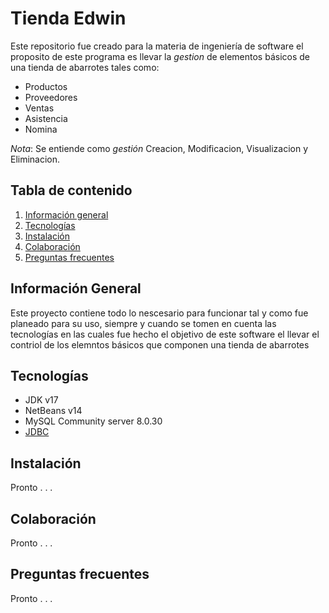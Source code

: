 # Tienda Edwin

Este repositorio fue creado para la materia de ingeniería de software
el proposito de este programa es llevar la _gestion_ de elementos básicos
 de una tienda de abarrotes tales como:
 - Productos
 - Proveedores
 - Ventas
 - Asistencia
 - Nomina

*Nota*: Se entiende como _gestión_ Creacion, Modificacion, Visualizacion y Eliminacion.


## Tabla de contenido
1. [Información general](#información-general)
2. [Tecnologías](#tecnologías)
3. [Instalación](#instalación)
4. [Colaboración](#colaboración)
5. [Preguntas frecuentes](#preguntas-frecuentes)

## Información General
Este proyecto contiene todo lo nescesario para funcionar tal y como fue planeado para su
uso, siempre y cuando se tomen en cuenta las tecnologías en las cuales fue hecho el objetivo
de este software el llevar el contriol de los elemntos básicos que componen una tienda de abarrotes

## Tecnologías
- JDK v17
- NetBeans v14
- MySQL Community server 8.0.30
- [JDBC](https://dev.mysql.com/downloads/connector/j/)

## Instalación
Pronto . . .

## Colaboración
Pronto . . .

## Preguntas frecuentes
Pronto . . .
